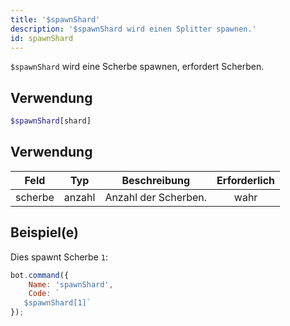 ```yaml
---
title: '$spawnShard'
description: '$spawnShard wird einen Splitter spawnen.'
id: spawnShard
---
```


`$spawnShard` wird eine Scherbe spawnen, erfordert Scherben.

## Verwendung

```php
$spawnShard[shard]
```

## Verwendung

| Feld    | Typ    | Beschreibung         | Erforderlich |
| ------- | ------ | -------------------- |:------------:|
| scherbe | anzahl | Anzahl der Scherben. |     wahr     |

## Beispiel(e)

Dies spawnt Scherbe `1`:

```javascript
bot.command({
    Name: 'spawnShard',
    Code: `
   $spawnShard[1]`
});
```